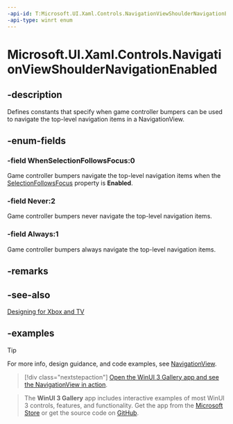 ```yaml
---
-api-id: T:Microsoft.UI.Xaml.Controls.NavigationViewShoulderNavigationEnabled
-api-type: winrt enum
---
```

<!-- Enumeration syntax.
public enum NavigationViewShoulderNavigationEnabled : int 
-->

# Microsoft.UI.Xaml.Controls.NavigationViewShoulderNavigationEnabled

## -description

Defines constants that specify when game controller bumpers can be used to navigate the top-level navigation items in a NavigationView.

## -enum-fields

### -field WhenSelectionFollowsFocus:0

Game controller bumpers navigate the top-level navigation items when the [SelectionFollowsFocus](navigationview_selectionfollowsfocus.md) property is **Enabled**.

### -field Never:2

Game controller bumpers never navigate the top-level navigation items.

### -field Always:1

Game controller bumpers always navigate the top-level navigation items.

## -remarks

## -see-also

[Designing for Xbox and TV](/windows/apps/design/devices/designing-for-tv#hardware-buttons)

## -examples

> [!TIP]
> For more info, design guidance, and code examples, see [NavigationView](/windows/apps/design/controls/navigationview).

> [!div class="nextstepaction"]
> [Open the WinUI 3 Gallery app and see the NavigationView in action](winui3gallery:/item/NavigationView).

> The **WinUI 3 Gallery** app includes interactive examples of most WinUI 3 controls, features, and functionality. Get the app from the [Microsoft Store](https://www.microsoft.com/store/productId/9P3JFPWWDZRC) or get the source code on [GitHub](https://github.com/microsoft/WinUI-Gallery).


